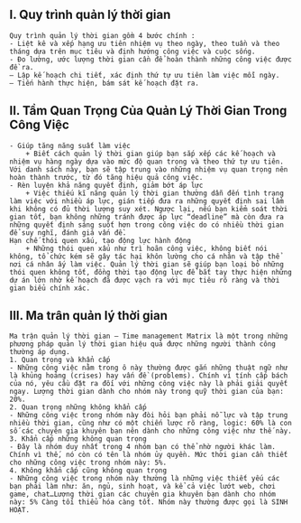 ## I. Quy trình quản lý thời gian
    Quy trình quản lý thời gian gồm 4 bước chính :
    - Liệt kê và xếp hạng ưu tiên nhiệm vụ theo ngày, theo tuần và theo tháng dựa trên mục tiêu và định hướng công việc và cuộc sống.
    - Đo lường, ước lượng thời gian cần để hoàn thành những công việc được đề ra.
    – Lập kế hoạch chi tiết, xác định thứ tự ưu tiên làm việc mỗi ngày.
    – Tiến hành thực hiện, bám sát kế hoạch đặt ra.
## II. Tầm Quan Trọng Của Quản Lý Thời Gian Trong Công Việc
    - Giúp tăng năng suất làm việc 
        + Biết cách quản lý thời gian giúp bạn sắp xếp các kế hoạch và nhiệm vụ hàng ngày dựa vào mức độ quan trọng và theo thứ tự ưu tiên. Với danh sách này, bạn sẽ tập trung vào những nhiệm vụ quan trọng nên hoàn thành trước, từ đó tăng hiệu quả công việc.
    - Rèn luyện khả năng quyết định, giảm bớt áp lực 
        + Việc thiếu kĩ năng quản lý thời gian thường dẫn đến tình trạng làm việc với nhiều áp lực, gián tiếp đưa ra những quyết định sai lầm khi không có đủ thời lượng suy xét. Ngược lại, nếu bạn kiểm soát thời gian tốt, bạn không những tránh được áp lực “deadline” mà còn đưa ra những quyết định sáng suốt hơn trong công việc do có nhiều thời gian để suy nghĩ, đánh giá vấn đề.
    Hạn chế thói quen xấu, tạo động lực hành động
        + Những thói quen xấu như trì hoãn công việc, không biết nói không, tổ chức kém sẽ gây tác hại khôn lường cho cá nhân và tập thể nơi cá nhân ấy làm việc. Quản lý thời gian sẽ giúp bạn loại bỏ những thói quen không tốt, đồng thời tạo động lực để bắt tay thực hiện những dự án lớn nhờ kế hoạch đã được vạch ra với mục tiêu rõ ràng và thời gian biểu chính xác.
## III. Ma trân quản lý thời gian
    Ma trận quản lý thời gian – Time management Matrix là một trong những phương pháp quản lý thời gian hiệu quả được những người thành công thường áp dụng.
    1. Quan trọng và khẩn cấp 
    - Những công việc nằm trong ô này thường được gắn những thuật ngữ như là khủng hoảng (crises) hay vấn đề (problems). Chính vì tính cấp bách của nó, yêu cầu đặt ra đối với những công việc này là phải giải quyết ngay. Lượng thời gian dành cho nhóm này trong quỹ thời gian của bạn: 20%.
    2. Quan trọng những không khẩn cấp
    - Những công việc trong nhóm này đòi hỏi bạn phải nỗ lực và tập trung nhiều thời gian, cũng như có một chiến lược rõ ràng, logic: 60% là con số các chuyên gia khuyên bạn nên dành cho những công việc như thế này.
    3. Khẩn cấp những không quan trọng 
    - Đây là nhóm duy nhất trong 4 nhóm bạn có thể nhờ người khác làm. Chính vì thế, nó còn có tên là nhóm ủy quyền. Mức thời gian cần thiết cho những công việc trong nhóm này: 5%.
    4. Không khẩn cấp cũng không quan trọng
    - Những công việc trong nhóm này thường là những việc thiết yếu các bạn phải làm như: ăn, ngủ, sinh hoạt, và kể cả việc lướt web, chơi game, chat…Lượng thời gian các chuyên gia khuyên bạn dành cho nhóm này: 5% Càng tối thiểu hóa càng tốt. Nhóm này thường được gọi là SINH HOẠT.

